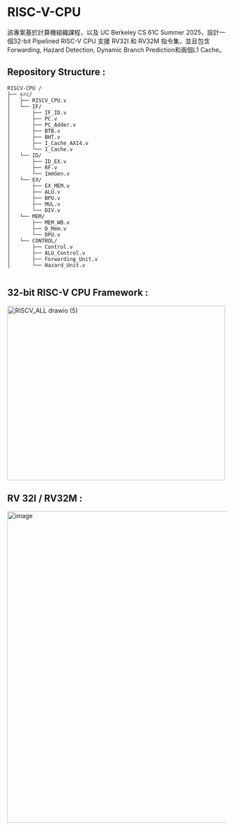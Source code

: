 # RISC-V-CPU
該專案基於計算機組織課程，以及 UC Berkeley CS 61C Summer 2025，設計一個32-bit Pipelined RISC-V CPU 支援 RV32I 和 RV32M 指令集，並且包含Forwarding, Hazard Detection, Dynamic Branch Prediction和兩個L1 Cache。
  
## Repository Structure :
```
RISCV-CPU /
├── src/     
│   ├── RISCV_CPU.v
│   └── IF/
│       ├── IF_ID.v
│       ├── PC.v
│       ├── PC_Adder.v
│       ├── BTB.v
│       ├── BHT.v
│       ├── I_Cache_AXI4.v
│       └── I_Cache.v
│   └── ID/
│       ├── ID_EX.v
│       ├── RF.v
│       └── ImmGen.v
│   └── EX/
│       ├── EX_MEM.v
│       ├── ALU.v
│       ├── BPU.v
│       ├── MUL.v
│       └── DIV.v         
│   └── MEM/
│       ├── MEM_WB.v
│       ├── D_Mem.v
│       └── DPU.v
│   └── CONTROL/
│       ├── Control.v
│       ├── ALU_Control.v
│       ├── Forwarding_Unit.v
│       └── Hazard_Unit.v   
      
```

## 32-bit RISC-V CPU Framework :   
<img width="500" height="400" alt="RISCV_ALL drawio (5)" src="https://github.com/user-attachments/assets/3b634290-4d0c-4b64-bdc3-b66d062d040c" />   

## RV 32I / RV32M :  
<img width="828" height="715" alt="image" src="https://github.com/user-attachments/assets/a9422d66-a458-423a-a5ec-328198ec9eaf" />  
